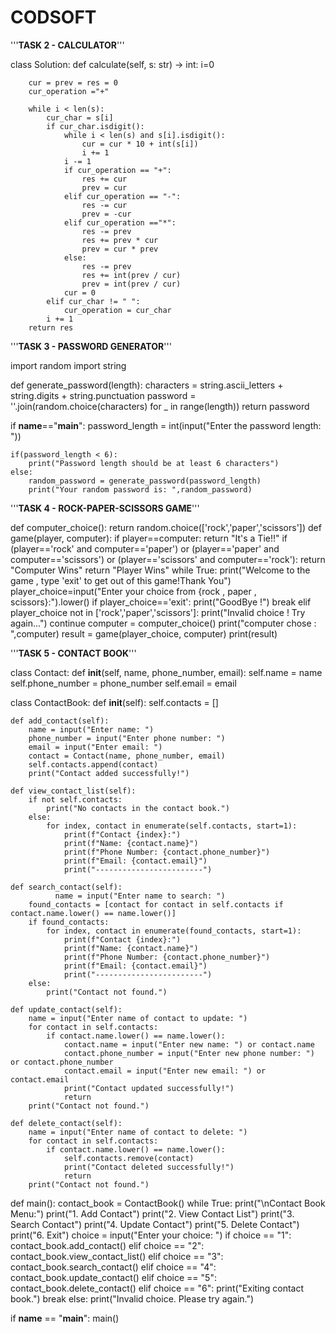 # CODSOFT
'''__________________TASK 2 - CALCULATOR__________________'''



class Solution:
    def calculate(self, s: str) -> int:
        i=0
        
        cur = prev = res = 0
        cur_operation ="+"

        while i < len(s):
            cur_char = s[i]
            if cur_char.isdigit():
                while i < len(s) and s[i].isdigit():
                    cur = cur * 10 + int(s[i])
                    i += 1
                i -= 1
                if cur_operation == "+":
                    res += cur
                    prev = cur
                elif cur_operation == "-":
                    res -= cur 
                    prev = -cur
                elif cur_operation =="*":
                    res -= prev
                    res += prev * cur
                    prev = cur * prev
                else:
                    res -= prev
                    res += int(prev / cur)
                    prev = int(prev / cur)
                cur = 0
            elif cur_char != " ":
                cur_operation = cur_char
            i += 1
        return res  

        

'''________________TASK 3 - PASSWORD GENERATOR________________'''




import random
import string

def generate_password(length):
    characters = string.ascii_letters + string.digits + string.punctuation
    password = ''.join(random.choice(characters) for _ in range(length))
    return password

if __name__=="__main__":
    password_length = int(input("Enter the password length: "))
    
    if(password_length < 6):
        print("Password length should be at least 6 characters")
    else:
        random_password = generate_password(password_length)
        print("Your random password is: ",random_password)



'''__________________TASK 4 - ROCK-PAPER-SCISSORS GAME__________________'''



def computer_choice():
    return random.choice(['rock','paper','scissors'])
def game(player, computer):
    if player==computer:
        return "It's a Tie!!"
    if (player=='rock' and computer=='paper') or (player=='paper' and computer=='scissors') or (player=='scissors' and computer=='rock'):
        return "Computer Wins"
    return "Player Wins"
while True:
    print("Welcome to the game , type 'exit' to get out of this game!Thank You")
    player_choice=input("Enter your choice from {rock , paper , scissors}:").lower()
    if player_choice=='exit':
        print("GoodBye !")
        break
    elif player_choice not in ['rock','paper','scissors']:
        print("Invalid choice ! Try again...")
        continue
    computer = computer_choice()
    print("computer chose : ",computer)
    result = game(player_choice, computer)
    print(result)



'''__________________TASK 5 - CONTACT BOOK__________________'''

  
  
  
  class Contact:
    def __init__(self, name, phone_number, email):
        self.name = name
        self.phone_number = phone_number
        self.email = email

class ContactBook:
    def __init__(self):
        self.contacts = []

    def add_contact(self):
        name = input("Enter name: ")
        phone_number = input("Enter phone number: ")
        email = input("Enter email: ")
        contact = Contact(name, phone_number, email)
        self.contacts.append(contact)
        print("Contact added successfully!")

    def view_contact_list(self):
        if not self.contacts:
            print("No contacts in the contact book.")
        else:
            for index, contact in enumerate(self.contacts, start=1):
                print(f"Contact {index}:")
                print(f"Name: {contact.name}")
                print(f"Phone Number: {contact.phone_number}")
                print(f"Email: {contact.email}")
                print("------------------------")

    def search_contact(self):
              name = input("Enter name to search: ")
        found_contacts = [contact for contact in self.contacts if contact.name.lower() == name.lower()]
        if found_contacts:
            for index, contact in enumerate(found_contacts, start=1):
                print(f"Contact {index}:")
                print(f"Name: {contact.name}")
                print(f"Phone Number: {contact.phone_number}")
                print(f"Email: {contact.email}")
                print("------------------------")
        else:
            print("Contact not found.")

    def update_contact(self):
        name = input("Enter name of contact to update: ")
        for contact in self.contacts:
            if contact.name.lower() == name.lower():
                contact.name = input("Enter new name: ") or contact.name
                contact.phone_number = input("Enter new phone number: ") or contact.phone_number
                contact.email = input("Enter new email: ") or contact.email
                print("Contact updated successfully!")
                return
        print("Contact not found.")

    def delete_contact(self):
        name = input("Enter name of contact to delete: ")
        for contact in self.contacts:
            if contact.name.lower() == name.lower():
                self.contacts.remove(contact)
                print("Contact deleted successfully!")
                return
        print("Contact not found.")

def main():
    contact_book = ContactBook()
    while True:
        print("\nContact Book Menu:")
        print("1. Add Contact")
        print("2. View Contact List")
        print("3. Search Contact")
        print("4. Update Contact")
        print("5. Delete Contact")
        print("6. Exit")
        choice = input("Enter your choice: ")
        if choice == "1":
            contact_book.add_contact()
        elif choice == "2":
            contact_book.view_contact_list()
        elif choice == "3":
            contact_book.search_contact()
        elif choice == "4":
            contact_book.update_contact()
        elif choice == "5":
            contact_book.delete_contact()
        elif choice == "6":
            print("Exiting contact book.")
            break
        else:
            print("Invalid choice. Please try again.")

if __name__ == "__main__":
    main()
